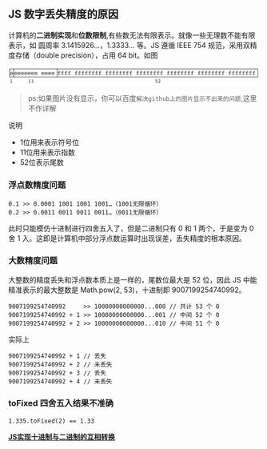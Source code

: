 ## JS 数字丢失精度的原因
计算机的**二进制实现**和**位数限制**,有些数无法有限表示。就像一些无理数不能有限表示，如 圆周率 3.1415926...，1.3333... 等。JS 遵循 IEEE 754 规范，采用双精度存储（double precision），占用 64 bit。如图

![image](../src/images/precision.png)

>ps:如果图片没有显示，你可以百度`解决github上的图片显示不出来的问题`,这里不作详解

说明
- 1位用来表示符号位
- 11位用来表示指数
- 52位表示尾数

### 浮点数精度问题

```
0.1 >> 0.0001 1001 1001 1001…（1001无限循环）
0.2 >> 0.0011 0011 0011 0011…（0011无限循环）
```

此时只能模仿十进制进行四舍五入了，但是二进制只有 0 和 1 两个，于是变为 0 舍 1 入。这即是计算机中部分浮点数运算时出现误差，丢失精度的根本原因。

### 大数精度问题
大整数的精度丢失和浮点数本质上是一样的，尾数位最大是 52 位，因此 JS 中能精准表示的最大整数是 Math.pow(2, 53)，十进制即 9007199254740992。

```
9007199254740992     >> 10000000000000...000 // 共计 53 个 0
9007199254740992 + 1 >> 10000000000000...001 // 中间 52 个 0
9007199254740992 + 2 >> 10000000000000...010 // 中间 51 个 0
```


实际上

```
9007199254740992 + 1 // 丢失
9007199254740992 + 2 // 未丢失
9007199254740992 + 3 // 丢失
9007199254740992 + 4 // 未丢失
```



### toFixed 四舍五入结果不准确

```
1.335.toFixed(2) == 1.33
```

**[JS实现十进制与二进制的互相转换](binaryToDecimal.md)**